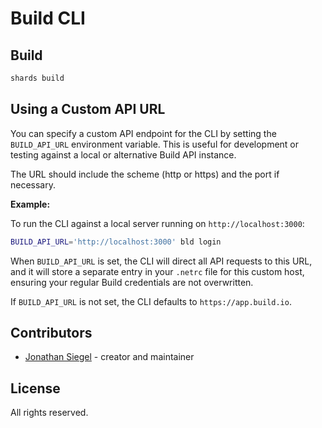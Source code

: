 # Build CLI

## Build

```bash
shards build
```

## Using a Custom API URL

You can specify a custom API endpoint for the CLI by setting the `BUILD_API_URL` environment variable. This is useful for development or testing against a local or alternative Build API instance.

The URL should include the scheme (http or https) and the port if necessary.

**Example:**

To run the CLI against a local server running on `http://localhost:3000`:

```bash
BUILD_API_URL='http://localhost:3000' bld login
```

When `BUILD_API_URL` is set, the CLI will direct all API requests to this URL, and it will store a separate entry in your `.netrc` file for this custom host, ensuring your regular Build credentials are not overwritten.

If `BUILD_API_URL` is not set, the CLI defaults to `https://app.build.io`.

## Contributors

- [Jonathan Siegel](https://github.com/usiegj00) - creator and maintainer

## License

All rights reserved.
